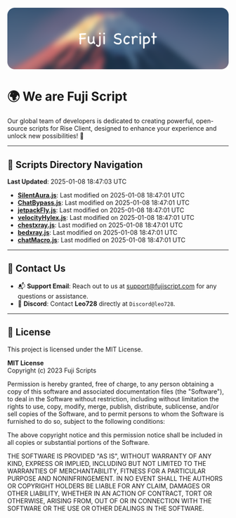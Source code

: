![Banner](.github/b.webp)

# 🌍 **We are Fuji Script**

Our global team of developers is dedicated to creating powerful, open-source scripts for Rise Client, designed to enhance your experience and unlock new possibilities! 🌟

---
<!-- SCRIPTS_NAVIGATION_START -->
## 📂 **Scripts Directory Navigation**

**Last Updated**: 2025-01-08 18:47:03 UTC

- **[SilentAura.js](scripts/SilentAura.js)**: Last modified on 2025-01-08 18:47:01 UTC
- **[ChatBypass.js](scripts/ChatBypass.js)**: Last modified on 2025-01-08 18:47:01 UTC
- **[jetpackFly.js](scripts/jetpackFly.js)**: Last modified on 2025-01-08 18:47:01 UTC
- **[velocityHylex.js](scripts/velocityHylex.js)**: Last modified on 2025-01-08 18:47:01 UTC
- **[chestxray.js](scripts/chestxray.js)**: Last modified on 2025-01-08 18:47:01 UTC
- **[bedxray.js](scripts/bedxray.js)**: Last modified on 2025-01-08 18:47:01 UTC
- **[chatMacro.js](scripts/chatMacro.js)**: Last modified on 2025-01-08 18:47:01 UTC

<!-- SCRIPTS_NAVIGATION_END -->

---

## 💬 **Contact Us**  
- 📬 **Support Email**: Reach out to us at [support@fujiscript.com](mailto:support@fujiscript.com) for any questions or assistance.  
- 💬 **Discord**: Contact **Leo728** directly at `Discord@leo728`.

---

## 📜 **License**

This project is licensed under the MIT License.  

**MIT License**  
Copyright (c) 2023 Fuji Scripts  

Permission is hereby granted, free of charge, to any person obtaining a copy of this software and associated documentation files (the "Software"), to deal in the Software without restriction, including without limitation the rights to use, copy, modify, merge, publish, distribute, sublicense, and/or sell copies of the Software, and to permit persons to whom the Software is furnished to do so, subject to the following conditions:  

The above copyright notice and this permission notice shall be included in all copies or substantial portions of the Software.  

THE SOFTWARE IS PROVIDED "AS IS", WITHOUT WARRANTY OF ANY KIND, EXPRESS OR IMPLIED, INCLUDING BUT NOT LIMITED TO THE WARRANTIES OF MERCHANTABILITY, FITNESS FOR A PARTICULAR PURPOSE AND NONINFRINGEMENT. IN NO EVENT SHALL THE AUTHORS OR COPYRIGHT HOLDERS BE LIABLE FOR ANY CLAIM, DAMAGES OR OTHER LIABILITY, WHETHER IN AN ACTION OF CONTRACT, TORT OR OTHERWISE, ARISING FROM, OUT OF OR IN CONNECTION WITH THE SOFTWARE OR THE USE OR OTHER DEALINGS IN THE SOFTWARE.  
